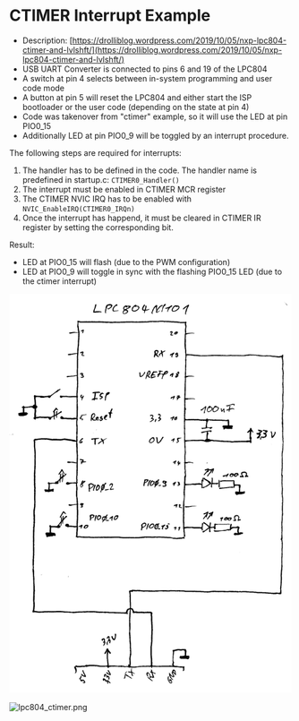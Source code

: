 # CTIMER Interrupt Example

 * Description: [https://drolliblog.wordpress.com/2019/10/05/nxp-lpc804-ctimer-and-lvlshft/](https://drolliblog.wordpress.com/2019/10/05/nxp-lpc804-ctimer-and-lvlshft/)
 * USB UART Converter is connected to pins 6 and 19 of the LPC804
 * A switch at pin 4 selects between in-system programming and user code mode
 * A button at pin 5 will reset the LPC804 and either start the ISP bootloader or the user code (depending on the state at pin 4)
 * Code was takenover from "ctimer" example, so it will use the LED at pin PIO0_15
 * Additionally LED at pin PIO0_9 will be toggled by an interrupt procedure.
 
The following steps are required for interrupts:
 1. The handler has to be defined in the code. The handler name is predefined in startup.c: `CTIMER0_Handler()`
 2. The interrupt must be enabled in CTIMER MCR register
 3. The CTIMER NVIC IRQ has to be enabled with `NVIC_EnableIRQ(CTIMER0_IRQn)`
 4. Once the interrupt has happend, it must be cleared in CTIMER IR register by setting the corresponding bit. 
 

Result:
 * LED at PIO0_15 will flash (due to the PWM configuration)
 * LED at PIO0_9 will toggle in sync with the flashing PIO0_15 LED (due to the ctimer interrupt)

![lpc804_blink_schematic.png](../blink/lpc804_blink_schematic.png)

![lpc804_ctimer.png](lpc804_ctimer.png)
